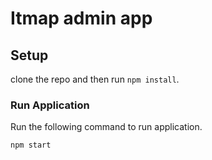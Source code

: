 # Itmap admin app

## Setup

clone the repo and then run `npm install`.

### Run Application

Run the following command to run application.

```js
npm start
```